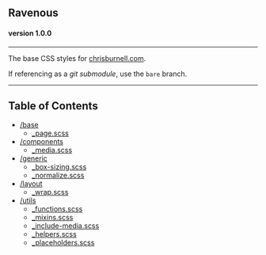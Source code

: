 ## Ravenous

#### version 1.0.0

--------

The base CSS styles for [chrisburnell.com](https://chrisburnell.com/).

If referencing as a *git submodule*, use the `bare` branch.

--------

## Table of Contents

- [/base](/base)
  - [_page.scss](/base/_page.scss)
- [/components](/components)
  - [_media.scss](/components/_media.scss)
- [/generic](/generic)
  - [_box-sizing.scss](/generic/_box-sizing.scss)
  - [_normalize.scss](/generic/_normalize.scss)
- [/layout](/layout)
  - [_wrap.scss](/layout/_wrap.scss)
- [/utils](/utils)
  - [_functions.scss](/utils/_functions.scss)
  - [_mixins.scss](/utils/_mixins.scss)
  - [_include-media.scss](/utils/_include-media.scss)
  - [_helpers.scss](/utils/_helpers.scss)
  - [_placeholders.scss](/utils/_placeholders.scss)

